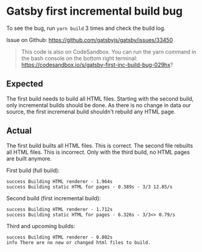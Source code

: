 # Gatsby first incremental build bug

To see the bug, run `yarn build` 3 times and check the build log.

Issue on Github: https://github.com/gatsbyjs/gatsby/issues/33450

> This code is also on CodeSandbox. You can run the yarn command in the bash console on the
bottom right terminal: https://codesandbox.io/s/gatsby-first-inc-build-bug-029hx?

## Expected

The first build needs to build all HTML files. Starting with the
second build, only incremental builds should be done. As there
is no change in data our source, the first incremenal build
shouldn't rebuild any HTML page.

## Actual

The first build builts all HTML files. This is correct. The
second file rebuilts all HTML files. This is incorrect. Only
with the third build, no HTML pages are built anymore.

First build (full build):

```
success Building HTML renderer - 1.964s
success Building static HTML for pages - 0.389s - 3/3 12.85/s
```

Second build (first incremental build):

```
success Building HTML renderer - 1.712s
success Building static HTML for pages - 6.326s - 3/3<> 0.79/s
```

Third and upcoming builds:

```
success Building HTML renderer - 0.802s
info There are no new or changed html files to build.
```
